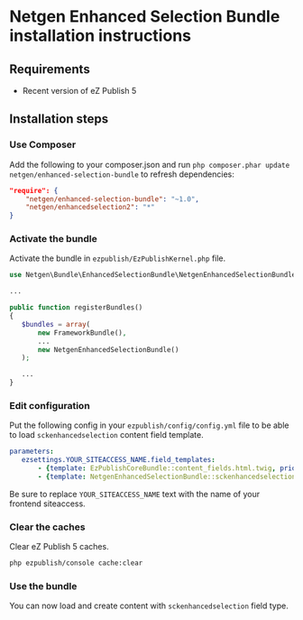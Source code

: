 Netgen Enhanced Selection Bundle installation instructions
==========================================================

Requirements
------------

* Recent version of eZ Publish 5

Installation steps
------------------

### Use Composer

Add the following to your composer.json and run `php composer.phar update netgen/enhanced-selection-bundle` to refresh dependencies:

```json
"require": {
    "netgen/enhanced-selection-bundle": "~1.0",
    "netgen/enhancedselection2": "*"
}
```

### Activate the bundle

Activate the bundle in `ezpublish/EzPublishKernel.php` file.

```php
use Netgen\Bundle\EnhancedSelectionBundle\NetgenEnhancedSelectionBundle;

...

public function registerBundles()
{
   $bundles = array(
       new FrameworkBundle(),
       ...
       new NetgenEnhancedSelectionBundle()
   );

   ...
}
```

### Edit configuration

Put the following config in your `ezpublish/config/config.yml` file to be able to load `sckenhancedselection` content field template.

```yml
parameters:
   ezsettings.YOUR_SITEACCESS_NAME.field_templates:
       - {template: EzPublishCoreBundle::content_fields.html.twig, priority: 0}
       - {template: NetgenEnhancedSelectionBundle::sckenhancedselection_content_field.html.twig, priority: 0}
```

Be sure to replace `YOUR_SITEACCESS_NAME` text with the name of your frontend siteaccess.

### Clear the caches

Clear eZ Publish 5 caches.

```bash
php ezpublish/console cache:clear
```

### Use the bundle

You can now load and create content with `sckenhancedselection` field type.
